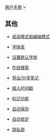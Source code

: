 [用户手册](/dragonnest/drawnote/manual) >



其他
---

- [阅读模式和编辑模式](reading_mode_and_editing_mode.md)

- [字体库](font_library.md)

- [设置默认字体](set_default_font.md)

- [在线搜索](online_search.md)

- [导出/分享笔记](export_share_notes.md)

- [插入时间戳](insert_timestamp.md)

- [标记功能](marking_function.md)

- [自动保存](autosave.md)

- [自动锁定](automatic_locking.md)

- [隐私锁](privacy_lock.md)
